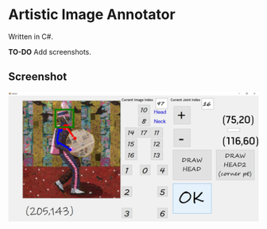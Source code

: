 # Artistic Image Annotator

Written in C\#.

**TO-DO** Add screenshots.

## Screenshot

<p align="center">  
<img src="../../figs/art_annot.png">  
</p> 